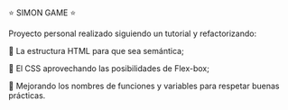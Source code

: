 ⭐ SIMON GAME ⭐

Proyecto personal realizado siguiendo un tutorial y refactorizando:

🔹 La estructura HTML para que sea semántica;

🔹 El CSS aprovechando las posibilidades de Flex-box;

🔹 Mejorando los nombres de funciones y variables para respetar buenas prácticas.



